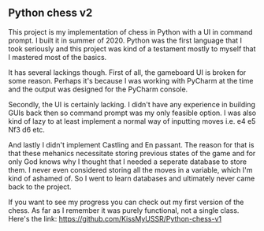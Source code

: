 ## Python chess v2

This project is my implementation of chess in Python with a UI in command prompt. I built it in summer of 2020. Python was the first language that I took seriously and this project was kind of a testament mostly to myself that I mastered most of the basics.

It has several lackings though. First of all, the gameboard UI is broken for some reason. Perhaps it's because I was working with PyCharm at the time and the output was designed for the PyCharm console. 

Secondly, the UI is certainly lacking. I didn't have any experience in building GUIs back then so command prompt was my only feasible option. I was also kind of lazy to at least implement a normal way of inputting moves i.e. e4 e5 Nf3 d6 etc.

And lastly I didn't implement Castling and En passant. The reason for that is that these mehanics necessitate storing previous states of the game and for only God knows why I thought that I needed a seperate database to store them. I never even considered storing all the moves in a variable, which I'm kind of ashamed of. So I went to learn databases and ultimately never came back to the project. 

If you want to see my progress you can check out my first version of the chess. As far as I remember it was purely functional, not a single class. Here's the link: https://github.com/KissMyUSSR/Python-chess-v1
